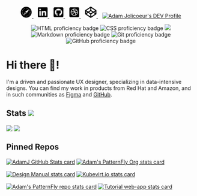 <p align="center">
  <a href="https://www.adamjolicoeur.com" target="top" alt="Link to Adam's personal site - adamjolicoeur.com">
    <img alt="Personal Website" height="30" src="https://github.com/AdamJ/AdamJ/blob/main/assets/icons/safari-brands.svg?raw=true">
  </a>&nbsp;&nbsp;
  <a href="https://www.linkedin.com/in/ajjolicoeur/" target="top" alt="Link to Adam's LinkedIn profile">
    <img alt="LinkedIn" height="30" src="https://github.com/AdamJ/AdamJ/blob/main/assets/icons/linkedin-brands.svg?raw=true">
  </a>&nbsp;&nbsp;
  <a href="https://github.com/AdamJ" target="top" alt="Link to Adam's GitHub profile">
    <img alt="GitHub" height="30" src="https://github.com/AdamJ/AdamJ/blob/main/assets/icons/github-square-brands.svg?raw=true">
  </a>&nbsp;&nbsp;
  <a href="https://dribbble.com/ajolicoeur" target="top" alt="Link to Adam's Dribbble profile">
    <img alt="Dribbble" height="30" src="https://github.com/AdamJ/AdamJ/blob/main/assets/icons/dribbble-square-brands.svg?raw=true">
  </a>&nbsp;&nbsp;
  <a href="https://codepen.io/AdamJ" target="top" alt="Link to Adam's CodePen.io">
    <img alt="CodePen" height="30" src="https://github.com/AdamJ/AdamJ/blob/main/assets/icons/codepen-brands.svg?raw=true">
  </a>&nbsp;&nbsp;
  <a href="https://dev.to/adamj" target="top">
    <img src="https://d2fltix0v2e0sb.cloudfront.net/dev-badge.svg" alt="Adam Jolicoeur's DEV Profile" height="30" width="30">
  </a>
</p>
<p align="center">
  <img src="https://img.shields.io/badge/html5%20-%23E34F26.svg?&style=for-the-badge&logo=html5&logoColor=white" alt="HTML proficiency badge" aria-hidden="true" />
  <img src="https://img.shields.io/badge/css3%20-%231572B6.svg?&style=for-the-badge&logo=css3&logoColor=white" alt="CSS proficiency badge" aria-hidden="true"/>
  <img src="https://img.shields.io/badge/SASS%20-hotpink.svg?&style=for-the-badge&logo=SASS&logoColor=white" aria-hidden="true"/>
  <img src="https://img.shields.io/badge/markdown-%23000000.svg?&style=for-the-badge&logo=markdown&logoColor=white" alt="Markdown proficiency badge" aria-hidden="true"/>
  <img src="https://img.shields.io/badge/git%20-%23F05033.svg?&style=for-the-badge&logo=git&logoColor=white" alt="Git proficiency badge" aria-hidden="true"/>
  <img src="https://img.shields.io/badge/github%20-%23121011.svg?&style=for-the-badge&logo=github&logoColor=white" alt="GitHub proficiency badge" aria-hidden="true"/>
</p>

# Hi there 👋!

I'm a driven and passionate UX designer, specializing in data-intensive designs. You can find my work in products from Red Hat and Amazon, and in such communities as [Figma]() and [GitHub]().

## Stats <img src="https://visitor-badge.laobi.icu/badge?page_id=page.id" aria-hidden="true">

<img align="center" src="https://github-readme-stats.vercel.app/api?username=AdamJ&show_icons=true&bg_color=45,45485e,00d4ff&text_color=fff&icon_color=fff&title_color=fff&include_all_commits=true" width="420px" aria-hidden="true"> <img align="center" src="https://github-readme-stats.vercel.app/api/top-langs/?username=AdamJ&layout=compact" width="350px" aria-hidden="true">

## Pinned Repos

<a href="https://github.com/AdamJ/AdamJ.github.io" alt="Pinned link to Adam's GitHub repo"><img align="center" src="https://github-readme-stats.vercel.app/api/pin/?username=AdamJ&repo=AdamJ.github.io" width="420px" alt="AdamJ GitHub Stats card"></a>&nbsp;<a href="https://github.com/AdamJ/patternfly-org" alt="Pinned link to Adam's PatternFly repo"><img align="center" src="https://github-readme-stats.vercel.app/api/pin/?username=AdamJ&repo=patternfly-org" width="420px" alt="Adam's PatternFly Org stats card"></a>

<a href="https://github.com/AdamJ/design-manual" alt="Pinned link to Adam's Design Manual repo"><img align="center" src="https://github-readme-stats.vercel.app/api/pin/?username=AdamJ&repo=design-manual" width="420px" alt="Design Manual stats card"></a>&nbsp;<a href="https://github.com/AdamJ/kubevirt.github.io" alt="Pinned link to Adam's Kubevirt.io repo"><img align="center" src="https://github-readme-stats.vercel.app/api/pin/?username=AdamJ&repo=kubevirt.github.io" width="420px" alt="Kubevirt.io stats card"></a>

<a href="https://github.com/AdamJ/patternfly" alt="Pinned link to Adam's PatternFly repo"><img align="center" src="https://github-readme-stats.vercel.app/api/pin/?username=AdamJ&repo=patternfly" width="420px" alt="Adam's PatternFly repo stats card"></a>&nbsp;<a href="https://github.com/AdamJ/tutorial-web-app" alt="Pinned link to Adam's Tutorial web-app repo"><img align="center" src="https://github-readme-stats.vercel.app/api/pin/?username=AdamJ&repo=tutorial-web-app" width="420px" alt="Tutorial web-app stats card"></a>

<!--
Icons from https://fontawesome.com
Stats from https://github.com/anuraghazra/github-readme-stats
-->
